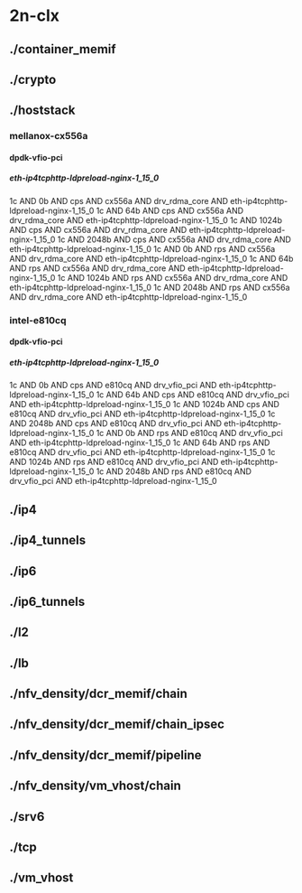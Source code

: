 # 2n-clx
## ./container_memif
## ./crypto
## ./hoststack
### mellanox-cx556a
#### dpdk-vfio-pci
##### eth-ip4tcphttp-ldpreload-nginx-1_15_0
1c AND 0b AND cps AND cx556a AND drv_rdma_core AND eth-ip4tcphttp-ldpreload-nginx-1_15_0
1c AND 64b AND cps AND cx556a AND drv_rdma_core AND eth-ip4tcphttp-ldpreload-nginx-1_15_0
1c AND 1024b AND cps AND cx556a AND drv_rdma_core AND eth-ip4tcphttp-ldpreload-nginx-1_15_0
1c AND 2048b AND cps AND cx556a AND drv_rdma_core AND eth-ip4tcphttp-ldpreload-nginx-1_15_0
1c AND 0b AND rps AND cx556a AND drv_rdma_core AND eth-ip4tcphttp-ldpreload-nginx-1_15_0
1c AND 64b AND rps AND cx556a AND drv_rdma_core AND eth-ip4tcphttp-ldpreload-nginx-1_15_0
1c AND 1024b AND rps AND cx556a AND drv_rdma_core AND eth-ip4tcphttp-ldpreload-nginx-1_15_0
1c AND 2048b AND rps AND cx556a AND drv_rdma_core AND eth-ip4tcphttp-ldpreload-nginx-1_15_0
### intel-e810cq
#### dpdk-vfio-pci
##### eth-ip4tcphttp-ldpreload-nginx-1_15_0
1c AND 0b AND cps AND e810cq AND drv_vfio_pci AND eth-ip4tcphttp-ldpreload-nginx-1_15_0
1c AND 64b AND cps AND e810cq AND drv_vfio_pci AND eth-ip4tcphttp-ldpreload-nginx-1_15_0
1c AND 1024b AND cps AND e810cq AND drv_vfio_pci AND eth-ip4tcphttp-ldpreload-nginx-1_15_0
1c AND 2048b AND cps AND e810cq AND drv_vfio_pci AND eth-ip4tcphttp-ldpreload-nginx-1_15_0
1c AND 0b AND rps AND e810cq AND drv_vfio_pci AND eth-ip4tcphttp-ldpreload-nginx-1_15_0
1c AND 64b AND rps AND e810cq AND drv_vfio_pci AND eth-ip4tcphttp-ldpreload-nginx-1_15_0
1c AND 1024b AND rps AND e810cq AND drv_vfio_pci AND eth-ip4tcphttp-ldpreload-nginx-1_15_0
1c AND 2048b AND rps AND e810cq AND drv_vfio_pci AND eth-ip4tcphttp-ldpreload-nginx-1_15_0
## ./ip4
## ./ip4_tunnels
## ./ip6
## ./ip6_tunnels
## ./l2
## ./lb
## ./nfv_density/dcr_memif/chain
## ./nfv_density/dcr_memif/chain_ipsec
## ./nfv_density/dcr_memif/pipeline
## ./nfv_density/vm_vhost/chain
## ./srv6
## ./tcp
## ./vm_vhost
